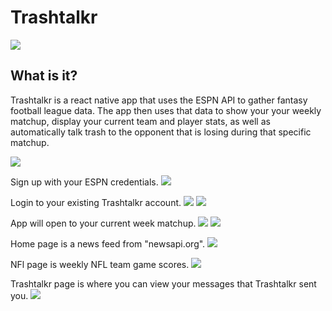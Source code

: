# Trashtalkr
![](./poop.png)

##  What is it?
Trashtalkr is a react native app that uses the ESPN API to gather fantasy football league data. The app then uses that data to show your your weekly matchup, display your current team and player stats, as well as automatically talk trash to the opponent that is losing during that specific matchup.




<img src="https://media.giphy.com/media/l4EpcazyPta1byn8Q/giphy.gif" >



Sign up with your ESPN credentials.
![](./2.png)

Login to your existing Trashtalkr account.
![](./3.png)
![](./4.png)

App will open to your current week matchup.
![](./5.png)
![](./6.png)

Home page is a news feed from "newsapi.org".
![](./7.png)

NFl page is weekly NFL team game scores.
![](./8.png)

Trashtalkr page is where you can view your messages that Trashtalkr sent you.
![](./9.png)
